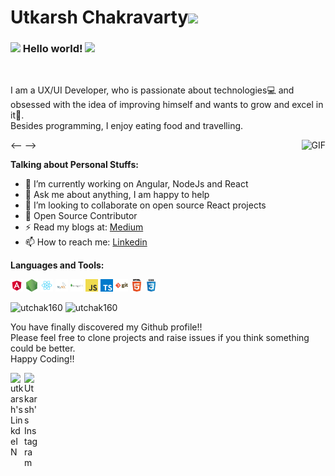 # Utkarsh Chakravarty<img src="https://github.com/TheDudeThatCode/TheDudeThatCode/blob/master/Assets/Developer.gif" width="80px">

### <img src="https://github.com/TheDudeThatCode/TheDudeThatCode/blob/master/Assets/Hi.gif" width="29px"> Hello world!&nbsp;<img src="https://github.com/TheDudeThatCode/TheDudeThatCode/blob/master/Assets/Earth.gif" width="24px">

<br />

I am a UX/UI Developer, who is passionate about technologies💻 and obsessed with the idea of improving himself and wants to grow and excel in it🚀.
<br/>
Besides programming, I enjoy eating food and travelling.

<-- <img align="right" alt="GIF" src="https://media.giphy.com/media/L8K62iTDkzGX6/giphy.gif" /> -->

**Talking about Personal Stuffs:**
- 🔭 I’m currently working on Angular, NodeJs and React 
- 💬 Ask me about anything, I am happy to help
- 👯 I’m looking to collaborate on open source React projects
- 💫  Open Source Contributor
- ⚡️ Read my blogs at: [Medium](https://medium.com/@chakravartyutkarsh)
- 📫 How to reach me: [Linkedin](https://www.linkedin.com/in/utchak160)

**Languages and Tools:**  

<code><img height="20" src="https://raw.githubusercontent.com/github/explore/80688e429a7d4ef2fca1e82350fe8e3517d3494d/topics/angular/angular.png"></code>
<code><img height="20" src="https://raw.githubusercontent.com/github/explore/80688e429a7d4ef2fca1e82350fe8e3517d3494d/topics/nodejs/nodejs.png"></code>
<code><img height="20" src="https://raw.githubusercontent.com/github/explore/80688e429a7d4ef2fca1e82350fe8e3517d3494d/topics/react/react.png"></code>
<code><img height="20" src="https://raw.githubusercontent.com/github/explore/80688e429a7d4ef2fca1e82350fe8e3517d3494d/topics/mysql/mysql.png"></code>
<code><img height="20" src="https://raw.githubusercontent.com/github/explore/80688e429a7d4ef2fca1e82350fe8e3517d3494d/topics/mongodb/mongodb.png"></code>
<code><img height="20" src="https://raw.githubusercontent.com/github/explore/80688e429a7d4ef2fca1e82350fe8e3517d3494d/topics/javascript/javascript.png"></code>
<code><img height="20" src="https://raw.githubusercontent.com/github/explore/80688e429a7d4ef2fca1e82350fe8e3517d3494d/topics/typescript/typescript.png"></code>
<code><img height="20" src="https://raw.githubusercontent.com/github/explore/80688e429a7d4ef2fca1e82350fe8e3517d3494d/topics/git/git.png"></code>
<code><img height="20" src="https://raw.githubusercontent.com/github/explore/80688e429a7d4ef2fca1e82350fe8e3517d3494d/topics/html/html.png"></code>
<code><img height="20" src="https://raw.githubusercontent.com/github/explore/5c058a388828bb5fde0bcafd4bc867b5bb3f26f3/topics/css/css.png"></code>

<img src="https://github-readme-stats.vercel.app/api?username=utchak160&show_icons=true&title_color=fff&icon_color=ffffff&text_color=9f9f9f&bg_color=151515&include_all_commits=false&count_private=true&hide=issues" alt="utchak160" />


<img src="https://github-readme-stats.vercel.app/api/top-langs/?username=utchak160&layout=compact&theme=dark&show_all_langs=true" alt="utchak160" />

You have finally discovered my Github profile!!
<br/>
Please feel free to clone projects and raise issues if you think something could be better.
<br/>
Happy Coding!!


<a href="https://www.linkedin.com/in/utchak160/">
  <img align="left" alt="utkarsh's LinkdeIN" width="22px" src="https://cdn.jsdelivr.net/npm/simple-icons@v3/icons/linkedin.svg" />
</a>
<a href="https://www.instagram.com/_foxy__mister_/">
  <img align="left" alt="Utkarsh's Instagram" width="22px" src="https://cdn.jsdelivr.net/npm/simple-icons@v3/icons/instagram.svg" />
</a>
